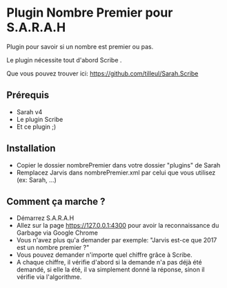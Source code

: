 Plugin Nombre Premier pour S.A.R.A.H
================================

Plugin pour savoir si un nombre est premier ou pas.

Le plugin nécessite tout d'abord Scribe .

Que vous pouvez trouver ici: https://github.com/tilleul/Sarah.Scribe

Prérequis
---------
- Sarah v4
- Le plugin Scribe
- Et ce plugin ;)

Installation
------------
- Copier le dossier nombrePremier dans votre dossier "plugins" de Sarah
- Remplacez Jarvis dans nombrePremier.xml par celui que vous utilisez (ex: Sarah, ...)

Comment ça marche ?
-------------------
- Démarrez S.A.R.A.H
- Allez sur la page https://127.0.0.1:4300 pour avoir la reconnaissance du Garbage via Google Chrome
- Vous n'avez plus qu'a demander par exemple: "Jarvis est-ce que 2017 est un nombre premier ?"
- Vous pouvez demander n'importe quel chiffre grâce à Scribe.
- A chaque chiffre, il vérifie d'abord si la demande n'a pas déjà été demandé, si elle la été, il va simplement donné la réponse, sinon il vérifie via l'algorithme.